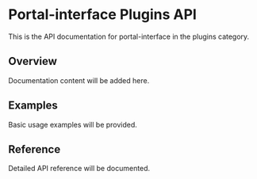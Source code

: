 # Portal-interface Plugins API

This is the API documentation for portal-interface in the plugins category.

## Overview

Documentation content will be added here.

## Examples

Basic usage examples will be provided.

## Reference

Detailed API reference will be documented.

